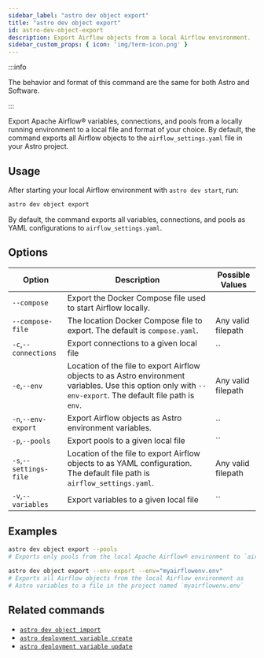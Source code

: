 ```yaml
---
sidebar_label: "astro dev object export"
title: "astro dev object export"
id: astro-dev-object-export
description: Export Airflow objects from a local Airflow environment.
sidebar_custom_props: { icon: 'img/term-icon.png' }
---
```


:::info

The behavior and format of this command are the same for both Astro and Software.

:::

Export Apache Airflow® variables, connections, and pools from a locally running environment to a local file and format of your choice. By default, the command exports all Airflow objects to the `airflow_settings.yaml` file in your Astro project.

## Usage

After starting your local Airflow environment with `astro dev start`, run:

```sh
astro dev object export
```

By default, the command exports all variables, connections, and pools as YAML configurations to `airflow_settings.yaml`.

## Options

| Option              | Description                                                                                                        | Possible Values             |
| ------------------- | ------------------------------------------------------------------------------------------------------------------ | --------------------------- |
| `--compose` | Export the Docker Compose file used to start Airflow locally.                                                                          |                |
| `--compose-file`            | The location Docker Compose file to export. The default is `compose.yaml`.                                 | Any valid filepath              |
| `-c`,`--connections` | Export connections to a given local file | ``|
| `-e`,`--env`            | Location of the file to export Airflow objects to as Astro environment variables. Use this option only with `--env-export`. The default file path is `env`.                                                                          | Any valid filepath                 |
| `-n`,`--env-export`            | Export Airflow objects as Astro environment variables.                                                                                  | ``                 |
| `-p`,`--pools`            | Export pools to a given local file | ``                 |
| `-s`,`--settings-file`            | Location of the file to export Airflow objects to as YAML configuration. The default file path is `airflow_settings.yaml`.                                 | Any valid filepath              |
| `-v`,`--variables`            | Export variables to a given local file | ``                 |

## Examples

```sh
astro dev object export --pools
# Exports only pools from the local Apache Airflow® environment to `airflow_settings.yaml`

astro dev object export --env-export --env="myairflowenv.env"
# Exports all Airflow objects from the local Airflow environment as
# Astro variables to a file in the project named `myairflowenv.env`
```

## Related commands

- [`astro dev object import`](cli/astro-dev-object-import.md)
- [`astro deployment variable create`](cli/astro-deployment-variable-create.md)
- [`astro deployment variable update`](cli/astro-deployment-variable-update.md)